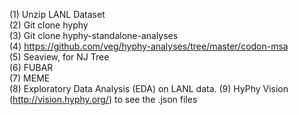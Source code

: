 
(1) Unzip LANL Dataset <br>
(2) Git clone hyphy <br>
(3) Git clone hyphy-standalone-analyses <br>
(4) https://github.com/veg/hyphy-analyses/tree/master/codon-msa <br>
(5) Seaview, for NJ Tree <br>
(6) FUBAR <br>
(7) MEME <br>
(8) Exploratory Data Analysis (EDA) on LANL data.
(9) HyPhy Vision (http://vision.hyphy.org/) to see the .json files
